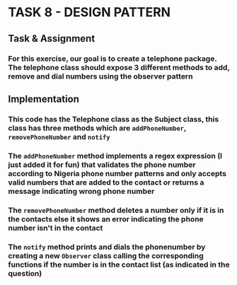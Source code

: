 # TASK 8 - DESIGN PATTERN

## Task & Assignment

### For this exercise, our goal is to create a telephone package. The telephone class should expose 3 different methods to add, remove and dial numbers using the observer pattern

## Implementation

### This code has the Telephone class as the Subject class, this class has three methods which are `addPhoneNumber`, `removePhoneNumber` and `notify`

### The `addPhoneNumber` method implements a regex expression (I just added it for fun) that validates the phone number according to Nigeria phone number patterns and only accepts valid numbers that are added to the contact or returns a message indicating wrong phone number

### The `removePhoneNumber` method deletes a number only if it is in the contacts else it shows an error indicating the phone number isn't in the contact

### The `notify` method prints and dials the phonenumber by creating a new `Observer` class calling the corresponding functions if the number is in the contact list (as indicated in the question)
